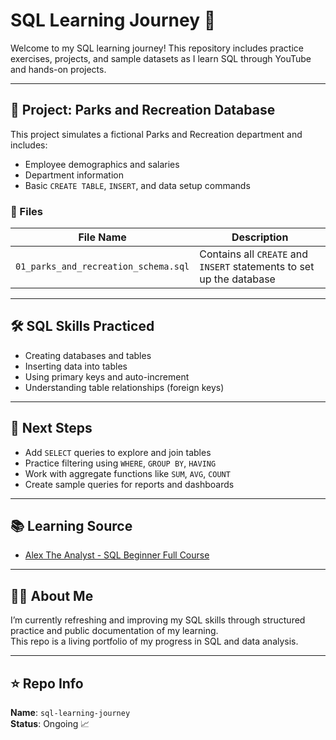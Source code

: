# SQL Learning Journey 📘

Welcome to my SQL learning journey! This repository includes practice exercises, projects, and sample datasets as I learn SQL through YouTube and hands-on projects.

---

## 📁 Project: Parks and Recreation Database

This project simulates a fictional Parks and Recreation department and includes:

- Employee demographics and salaries
- Department information
- Basic `CREATE TABLE`, `INSERT`, and data setup commands

### 🧩 Files

| File Name                        | Description                                                  |
|----------------------------------|--------------------------------------------------------------|
| `01_parks_and_recreation_schema.sql` | Contains all `CREATE` and `INSERT` statements to set up the database |

---

## 🛠 SQL Skills Practiced

- Creating databases and tables
- Inserting data into tables
- Using primary keys and auto-increment
- Understanding table relationships (foreign keys)

---

## 🚀 Next Steps

- Add `SELECT` queries to explore and join tables
- Practice filtering using `WHERE`, `GROUP BY`, `HAVING`
- Work with aggregate functions like `SUM`, `AVG`, `COUNT`
- Create sample queries for reports and dashboards

---

## 📚 Learning Source

- [Alex The Analyst - SQL Beginner Full Course](https://www.youtube.com/watch?v=9Pzj7Aj25lw)

---

## 👩‍💻 About Me

I’m currently refreshing and improving my SQL skills through structured practice and public documentation of my learning.  
This repo is a living portfolio of my progress in SQL and data analysis.

---

## ⭐ Repo Info

**Name**: `sql-learning-journey`  
**Status**: Ongoing 📈  


